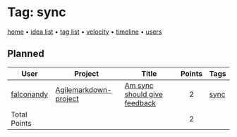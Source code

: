 # Tag: sync

[home](../index.md) • [idea list](../ideas.md) • [tag list](../tags.md) • [velocity](../velocity.md) • [timeline](../timeline.md) • [users](../users.md)

## Planned
| User | Project | Title | Points | Tags |
|---|---|---|:---:|---|
| [falconandy](../users/Andrey%20Sokolov.md) | [Agilemarkdown-project](../agilemarkdown-project.md) | [Am sync should give feedback](../agilemarkdown-project/Am-sync-should-give-feedback.md) | 2 | [sync](sync.md) |
| Total Points | | | 2 | |
